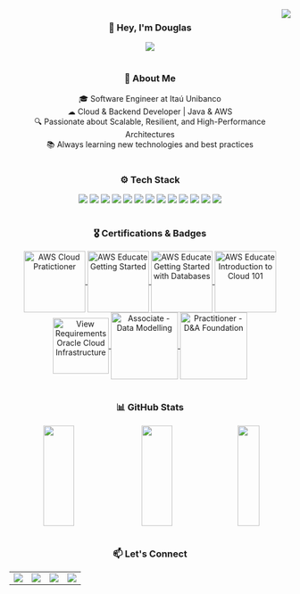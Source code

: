 <img align="right" src="https://visitor-badge.laobi.icu/badge?page_id=legasrossini.legasrossini"/>

<div align="center">
  <h3>👋 Hey, I'm Douglas</h3>
  <img src="https://img.shields.io/badge/Software%20Engineer-%2312100E.svg?&style=for-the-badge&logo=dev.to&logoColor=white" />
</div>

#

<div align="center">
  <h3>🚀 About Me</h3>
  <div>
    <span>🎓 Software Engineer at Itaú Unibanco</span><br>
    <span>☁ Cloud & Backend Developer | Java & AWS</span><br>
    <span>🔍 Passionate about Scalable, Resilient, and High-Performance Architectures</span><br>
    <span>📚 Always learning new technologies and best practices</span>
  </div>
</div>



#

<div align="center">
  <h3>⚙️ Tech Stack</h3> 
  <p>
    <img src="https://img.shields.io/badge/AWS-232F3E?style=for-the-badge&logo=amazonaws&logoColor=white" />
    <img src="https://img.shields.io/badge/Docker-2496ED?style=for-the-badge&logo=docker&logoColor=white" />
    <img src="https://img.shields.io/badge/Java-007396?style=for-the-badge&logo=openjdk&logoColor=white" />
    <img src="https://img.shields.io/badge/Maven-C71A36?style=for-the-badge&logo=apachemaven&logoColor=white" />
    <img src="https://img.shields.io/badge/SpringBoot-6DB33F?style=for-the-badge&logo=springboot&logoColor=white" />
    <img src="https://img.shields.io/badge/Python-3776AB?style=for-the-badge&logo=python&logoColor=white" />
    <img src="https://img.shields.io/badge/Git-F05032?style=for-the-badge&logo=git&logoColor=white" />
    <img src="https://img.shields.io/badge/GitHub-181717?style=for-the-badge&logo=github&logoColor=white" />
    <img src="https://img.shields.io/badge/GitHubActions-2088FF?style=for-the-badge&logo=githubactions&logoColor=white" />
    <img src="https://img.shields.io/badge/Terraform-7B42BC?style=for-the-badge&logo=terraform&logoColor=white" />
    <img src="https://img.shields.io/badge/MySQL-4479A1?style=for-the-badge&logo=mysql&logoColor=white" />
    <img src="https://img.shields.io/badge/MicrosoftSQLServer-CC2927?style=for-the-badge&logo=microsoftsqlserver&logoColor=white" />
    <img src="https://img.shields.io/badge/DynamoDB-4053D6?style=for-the-badge&logo=amazondynamodb&logoColor=white" />
  </p>
</div>


#

<div align="center"> 
  <h3>🎖 Certifications & Badges</h3> 
  <a href="https://www.credly.com/badges/a3230d84-3d6e-4a19-b997-4381a4e87d36/linked_in?t=s138rx" target="_blank">
    <img align="center" alt="AWS Cloud Pratictioner" height="110" width="auto" src="https://images.credly.com/size/340x340/images/00634f82-b07f-4bbd-a6bb-53de397fc3a6/image.png">
  </a>
  <a href="https://www.credly.com/badges/aa04e3a6-661a-4236-bfcd-c52e23dffdd7/public_url" target="_blank">
    <img align="center" alt="AWS Educate Getting Started" height="110" width="auto" src="https://images.credly.com/size/340x340/images/9358115e-ead7-47c2-91e2-165b6a650a1b/image.png">
  </a>
  <a href="https://www.credly.com/badges/8fa789a6-b6df-438e-ab3f-7ca723c05ac8/public_url" target="_blank">
    <img align="center" alt="AWS Educate Getting Started with Databases" height="110" width="auto" src="https://images.credly.com/size/340x340/images/6f135924-7645-4bd2-ab68-3bc0b49c7e27/image.png">
  </a>
  <a href="https://www.credly.com/badges/42bb0313-a86c-4503-8264-c87f24e31331/public_url" target="_blank">
    <img align="center" alt="AWS Educate Introduction to Cloud 101" height="110" width="auto" src="https://images.credly.com/size/340x340/images/8d67bbf4-128b-4141-b5f1-1bc61bbfbaa6/image.png">
  </a>
  <a href="https://catalog-education.oracle.com/pls/certview/sharebadge?id=80FCD3BFF4D79D34CAF14427A981FA2FC3DD0CC01A26F19F533986D005ACC6FC" target="_blank">
    <img align="center" alt="View Requirements Oracle Cloud Infrastructure" height="100" width="auto" src="https://images.credly.com/images/27db49f3-8bae-4314-8a84-884935b569db/50_Oracle_Cloud_Infrastructure.png">
  </a>
  <a href="http://badges.com.br/share/5b6d748eb16b66a02a1dd996ddca46cf.php?a=3710" target="_blank">
    <img align="center" alt="Associate - Data Modelling" height="120" width="auto" src="https://github.com/legasrossini/legasrossini/assets/27970331/0fca9fb2-94cf-4464-941a-a876926dc420">
  </a>
  <a href="http://badges.com.br/share/687375202c391b620d0a40173aff50d5.php?a=3694" target="_blank">
    <img align="center" alt="Practitioner - D&A Foundation" height="120" width="auto" src="https://github.com/legasrossini/legasrossini/assets/27970331/20413ca9-4d7f-4992-aecd-ed2a16ffe07c">
  </a>
</div>

#

<div align="center">
  <h3>📊 GitHub Stats</h3>
  <div style="display: flex; justify-content: center; align-items: center; gap: 10px; flex-wrap: wrap;">
    <img width="33%" height="180" src="https://github-readme-stats.vercel.app/api?username=legasrossini&show_icons=true&theme=github_dark_dimmed&include_all_commits=true&count_private=true&hide_rank=true" />
    <img width="33%" height="180" src="https://github-readme-streak-stats.herokuapp.com/?user=legasrossini&theme=github_dark_dimmed" />
    <img width="28%" height="180" src="https://github-readme-stats.vercel.app/api/top-langs/?username=legasrossini&layout=compact&langs_count=8&theme=github_dark_dimmed" />
  </div>
</div>

#

<div align="center">
  <h3>📫 Let's Connect</h3>
  <table border="0">
    <tr>
      <td>
        <a href="https://www.linkedin.com/in/legasrossini/" target="_blank">
          <img src="https://img.shields.io/badge/LinkedIn-0077B5?logo=linkedin&logoColor=white"/>
        </a>
      </td>
      <td>
        <a href="https://github.com/legasrossini" target="_blank">
          <img src="https://img.shields.io/badge/GitHub-181717?logo=github&logoColor=white"/>
        </a>
      </td>
      <td>
        <a href="mailto:dlegasr@gmail.com" target="_blank">
          <img src="https://img.shields.io/badge/Email-D14836?logo=gmail&logoColor=white"/>
        </a>
      </td>
      <td>
        <a href="https://wa.me/5511980171388" target="_blank">
          <img src="https://img.shields.io/badge/WhatsApp-25D366?logo=whatsapp&logoColor=white"/>
        </a>
      </td>
    </tr>
  </table>
</div>

